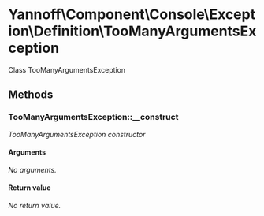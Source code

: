# Yannoff\Component\Console\Exception\Definition\TooManyArgumentsException

Class TooManyArgumentsException

## Methods

### TooManyArgumentsException::__construct

_TooManyArgumentsException constructor_

#### Arguments

_No arguments._

#### Return value

_No return value._

